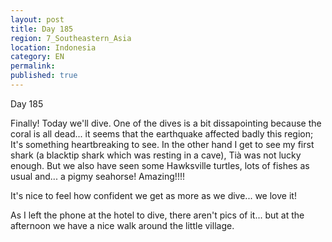 ```yaml
---
layout: post
title: Day 185
region: 7_Southeastern_Asia
location: Indonesia
category: EN
permalink:
published: true
---
```


Day 185

Finally! Today we'll dive. One of the dives is a bit dissapointing because the coral is all dead... it seems that the earthquake affected badly this region; It's something heartbreaking to see. In the other hand I get to see my first shark (a blacktip shark which was resting in a cave), Tià was not lucky enough. But we also have seen some Hawksville turtles, lots of fishes as usual and... a pigmy seahorse! Amazing!!!!

It's nice to feel how confident we get as more as we dive... we love it!

As I left the phone at the hotel to dive, there aren't pics of it... but at the afternoon we have a nice walk around the little village.

<p><a
href="https://lh3.googleusercontent.com/lBN_ARGeoyK4_gfAKV17XUGznM3w0kKM32Tusz1r8SIeiUEwvUXVnK1nvjlzHTYqB7C6Ce_YvG-IyLvEZf9kyrKlbBFCt5P1eEk2WZFCssCIHCkgXcaJRyyRJk28zgJBOdgveT4RpogpVDFoSSOgSLEuvOE1LaDWirNxK5VmqrvsOPsvQKflfRDRC2fUhwQa_SA-zuPfaRSeDPoWCiHPpTtpp3o77BRZDLetFMRCKP2bsRIIaXM_55SEDMSN25sXIOqzQdp_XPqXkAk5kEqr5yeyhrHCLtgw-vdfzw2Q20uPGOltIdKg6eCBx7fF0SRnBquedmJjumMRA832AkJ9dcleAmQnVc5sBL0K9-QOa2EGaX5yu4OQzFIUBzOy87F4Ueb3-LdoZbNrFZnAG5gkTnMVg1InA3mvNMqXXstWP7DpRkOoSxKhmIl7cJggRoldE3tZHvoFx3kFGUDlwSS-070fA8n7TouV24HwgSUe-3ZgwzqCDs13mI9jlnXjkhB5xh8viri0KJ8ABs3L4SQ0jYi2W1CI4znjcUz4KMIhpAxdhUuWxnWaQGYKmOFreadtEcVJWglNBHzJTHhI5wgADUPxXLxN6qplvN12q_tX6YyUgfccplK8hZoKo7jfwLcZTUiK_XQmONMhWgqupnrZMCI8OW0o0pOFiblxtafIRKq5gI8SL3C8X4yO9F72-aEz_lOUyjFdQ_soKuJW9I11fDivjg=w836-h627-no"><img 
src="https://lh3.googleusercontent.com/lBN_ARGeoyK4_gfAKV17XUGznM3w0kKM32Tusz1r8SIeiUEwvUXVnK1nvjlzHTYqB7C6Ce_YvG-IyLvEZf9kyrKlbBFCt5P1eEk2WZFCssCIHCkgXcaJRyyRJk28zgJBOdgveT4RpogpVDFoSSOgSLEuvOE1LaDWirNxK5VmqrvsOPsvQKflfRDRC2fUhwQa_SA-zuPfaRSeDPoWCiHPpTtpp3o77BRZDLetFMRCKP2bsRIIaXM_55SEDMSN25sXIOqzQdp_XPqXkAk5kEqr5yeyhrHCLtgw-vdfzw2Q20uPGOltIdKg6eCBx7fF0SRnBquedmJjumMRA832AkJ9dcleAmQnVc5sBL0K9-QOa2EGaX5yu4OQzFIUBzOy87F4Ueb3-LdoZbNrFZnAG5gkTnMVg1InA3mvNMqXXstWP7DpRkOoSxKhmIl7cJggRoldE3tZHvoFx3kFGUDlwSS-070fA8n7TouV24HwgSUe-3ZgwzqCDs13mI9jlnXjkhB5xh8viri0KJ8ABs3L4SQ0jYi2W1CI4znjcUz4KMIhpAxdhUuWxnWaQGYKmOFreadtEcVJWglNBHzJTHhI5wgADUPxXLxN6qplvN12q_tX6YyUgfccplK8hZoKo7jfwLcZTUiK_XQmONMhWgqupnrZMCI8OW0o0pOFiblxtafIRKq5gI8SL3C8X4yO9F72-aEz_lOUyjFdQ_soKuJW9I11fDivjg=w836-h627-no" class="oversize" alt=""></a></p>

<p><a
href="https://lh3.googleusercontent.com/9Qi8Mi0JEGw3KiNS_ChPYbTGd9VX6o9ygrangllS-7NVqCOEPfsKjkY3EkrW5ASMR0NvGP2pZWML4JVDzd_XahOXcNZXdkC8vO-0dG7mxkY2BnuPOfoGJ5BwsCrJQNnAmToTTRKSJPh9FNTbQxbdnhj6XW2KwmCtyM7gWNj_0bZhm2NI9QewIngfradBJpeCngfXmwfdEtCh-rHB3AFh-iTaFCCrtMXJVh9DFbaddA-W7KfE-QIGrprZFLYc3ni4DcLz24rhde3FSnfRi8MbSrkMVL7mr-o4iLnAIxJFwjntOYCtUuaRwOgZSQGbeUU-GOGdAOCDrNHnlF_LLdkbe2E5vR5224q1wmaZJnTnuYhNkOZ2MrTSALFlglreImt0gTwrVx0JSkFa6j8tKhNnlzVn--zxF7GGUIzJc_VAF8Peu93g_-wvkIF8NI9pghb4XzPtlATo0mmWDnQihvyDJ6BxFmMwBwLTdAbNNZUGdbvSUvMmadSPhDrfyQf9aiL2aTgoM9i1B9weSiwG_UCrzUx1agetae_4SmUldW3QhZZsjkKKq9ehWMsWTAaI-t8n5pgBsv2uHGUah4ejFE_mS-tGBBOW-YhRi5WlvIgkSAoVsFAJWyptHJUXyPOP3_s91OlUp34p4-CgI0hkBKr5DKwC1BwNVUgAoaLsLr0Bgy0uGLw2hdQgNp0ChXwCvbyWmRJQxaeRPZtvsszdXNa2GInUfQ=w836-h627-no"><img 
src="https://lh3.googleusercontent.com/9Qi8Mi0JEGw3KiNS_ChPYbTGd9VX6o9ygrangllS-7NVqCOEPfsKjkY3EkrW5ASMR0NvGP2pZWML4JVDzd_XahOXcNZXdkC8vO-0dG7mxkY2BnuPOfoGJ5BwsCrJQNnAmToTTRKSJPh9FNTbQxbdnhj6XW2KwmCtyM7gWNj_0bZhm2NI9QewIngfradBJpeCngfXmwfdEtCh-rHB3AFh-iTaFCCrtMXJVh9DFbaddA-W7KfE-QIGrprZFLYc3ni4DcLz24rhde3FSnfRi8MbSrkMVL7mr-o4iLnAIxJFwjntOYCtUuaRwOgZSQGbeUU-GOGdAOCDrNHnlF_LLdkbe2E5vR5224q1wmaZJnTnuYhNkOZ2MrTSALFlglreImt0gTwrVx0JSkFa6j8tKhNnlzVn--zxF7GGUIzJc_VAF8Peu93g_-wvkIF8NI9pghb4XzPtlATo0mmWDnQihvyDJ6BxFmMwBwLTdAbNNZUGdbvSUvMmadSPhDrfyQf9aiL2aTgoM9i1B9weSiwG_UCrzUx1agetae_4SmUldW3QhZZsjkKKq9ehWMsWTAaI-t8n5pgBsv2uHGUah4ejFE_mS-tGBBOW-YhRi5WlvIgkSAoVsFAJWyptHJUXyPOP3_s91OlUp34p4-CgI0hkBKr5DKwC1BwNVUgAoaLsLr0Bgy0uGLw2hdQgNp0ChXwCvbyWmRJQxaeRPZtvsszdXNa2GInUfQ=w836-h627-no" class="oversize" alt=""></a></p>

<p><a
href="https://lh3.googleusercontent.com/nZZN9JxzBcjd2SdQG6cvZcL9TFQ_uHzpgOb0TVvufPa4atpeLr-DJAeu-7ySK5Hzekm5eQvecISmI0ljrVoHdNlWt0HnSbHlunmriQWZweLLl_OOMyqULB2snejM40RThTNKPm-9fXCuMR62UiTVkELJ912cgYKiMRBRa50N5GtcOkaSula9Pveoe-44BtfPnUCflChd6XKkhV5V5YFOaVp-eWINcPFtaUTQCeG4jeaf2IHzsnPQdajjD3Vfu20J3qU6znqgl18nflM-blmeyC0Q_0uMXWzWHVKTusHB77FnM3fwiLUDj8qR3o17cIzP0f5jar8MrwW_zQKEHxFv78oiLALl6OpqtUMXMbpOqRFkD26CJi8PjFBmFx6RH5PlR_xPgPf8PI4Yoklc7m4hzFNEUH-oa-OKm_XCvtTAy6avptfVcBZuIeyOz4Bzg-jYm4UKKeDYdFhn49I-EgwUDSbCOT12g8FiQn4j_MvHK2K5R8xbNLsseeTuXWGocyRQNKzsVr7E_ptsv6XR0Y6EgXusbrD3XbEfv1IYxwYdC4aj40yxk1_Su-8VtSCZemIXOPtLPa352fCNr3kZ_NX7OE5SgvoNEqfJcLv-_xHSOTwwUzloRTfwFh7c4yi23Cuv9qD11BCKPzD98XNB1yf-0ZEcayo1_mHWcslJEQtHiwlRpEOZFlNi3N7TpAeJhCtKCYILhfTv3uVqU2kJdro1ptrjYQ=w669-h502-no"><img 
src="https://lh3.googleusercontent.com/nZZN9JxzBcjd2SdQG6cvZcL9TFQ_uHzpgOb0TVvufPa4atpeLr-DJAeu-7ySK5Hzekm5eQvecISmI0ljrVoHdNlWt0HnSbHlunmriQWZweLLl_OOMyqULB2snejM40RThTNKPm-9fXCuMR62UiTVkELJ912cgYKiMRBRa50N5GtcOkaSula9Pveoe-44BtfPnUCflChd6XKkhV5V5YFOaVp-eWINcPFtaUTQCeG4jeaf2IHzsnPQdajjD3Vfu20J3qU6znqgl18nflM-blmeyC0Q_0uMXWzWHVKTusHB77FnM3fwiLUDj8qR3o17cIzP0f5jar8MrwW_zQKEHxFv78oiLALl6OpqtUMXMbpOqRFkD26CJi8PjFBmFx6RH5PlR_xPgPf8PI4Yoklc7m4hzFNEUH-oa-OKm_XCvtTAy6avptfVcBZuIeyOz4Bzg-jYm4UKKeDYdFhn49I-EgwUDSbCOT12g8FiQn4j_MvHK2K5R8xbNLsseeTuXWGocyRQNKzsVr7E_ptsv6XR0Y6EgXusbrD3XbEfv1IYxwYdC4aj40yxk1_Su-8VtSCZemIXOPtLPa352fCNr3kZ_NX7OE5SgvoNEqfJcLv-_xHSOTwwUzloRTfwFh7c4yi23Cuv9qD11BCKPzD98XNB1yf-0ZEcayo1_mHWcslJEQtHiwlRpEOZFlNi3N7TpAeJhCtKCYILhfTv3uVqU2kJdro1ptrjYQ=w669-h502-no" class="oversize" alt=""></a></p>

<p><a
href="https://lh3.googleusercontent.com/LhlNk6krneCJ8zqBpkJ0oNFFGtVYawIcC2505D974uuG9GdiJ2cOfm6D0SE9fjTNy5TB5RStnh3mY3QAn99a_T6MGNxrYbVYHMyY6x1jFZPDswv-F9E-RkiJKY33HhWf_ALGOXOgSMn-LqX7au-2GB1yKHJUrVj_UbN2sKiB1AfChv0eJQJkrBd1szuV_xiteB4VMvQWfR44xxu7RsHf842KLv74UxYMGlW37d1LcFCABW-z4XjUNQ3EjVNn8ynCjBuUFyZ2x5Q6q0mLOxH-OMfcVbwJC_9GuY8j1S83FWU6DnOS3ebzLj3rbnu16OeUd06kwZGcG942YbID9jEIIoFCNlzg7omLw9OKgMG_Z27W1TMgVzFFVk6lWv17BZNmUxMIIYnd5YarN1C5oqY9gFqPL_yBp1OkjFXbDHFty9QhRhTQb3zDeQvNyJMrn7XpmiGuKuGTc-P1J8T146yqewPfZ8RBGCGN098zUh5m6RtIEns_o5756kU1n0SzLG_4o0TqOE131L_93WUUpDGT1awABPhO9rf_PNeaen5pF2zC9XODLjmqQrVGd9iN6Olf-Vf7I82n9wUxhnFvagdq1aARzsYBRbfc7CAh0vupMGBBlLyh7dKZVjU5384X45EEKG2rwrXQnAZYjgdPp23NLOaV1uXWGG6VHgsw7XFy6SIOTzOsOuQ0b7X25TndMWTc04LzPmmoP_RB6bOZu3tRHrImig=w669-h502-no"><img 
src="https://lh3.googleusercontent.com/LhlNk6krneCJ8zqBpkJ0oNFFGtVYawIcC2505D974uuG9GdiJ2cOfm6D0SE9fjTNy5TB5RStnh3mY3QAn99a_T6MGNxrYbVYHMyY6x1jFZPDswv-F9E-RkiJKY33HhWf_ALGOXOgSMn-LqX7au-2GB1yKHJUrVj_UbN2sKiB1AfChv0eJQJkrBd1szuV_xiteB4VMvQWfR44xxu7RsHf842KLv74UxYMGlW37d1LcFCABW-z4XjUNQ3EjVNn8ynCjBuUFyZ2x5Q6q0mLOxH-OMfcVbwJC_9GuY8j1S83FWU6DnOS3ebzLj3rbnu16OeUd06kwZGcG942YbID9jEIIoFCNlzg7omLw9OKgMG_Z27W1TMgVzFFVk6lWv17BZNmUxMIIYnd5YarN1C5oqY9gFqPL_yBp1OkjFXbDHFty9QhRhTQb3zDeQvNyJMrn7XpmiGuKuGTc-P1J8T146yqewPfZ8RBGCGN098zUh5m6RtIEns_o5756kU1n0SzLG_4o0TqOE131L_93WUUpDGT1awABPhO9rf_PNeaen5pF2zC9XODLjmqQrVGd9iN6Olf-Vf7I82n9wUxhnFvagdq1aARzsYBRbfc7CAh0vupMGBBlLyh7dKZVjU5384X45EEKG2rwrXQnAZYjgdPp23NLOaV1uXWGG6VHgsw7XFy6SIOTzOsOuQ0b7X25TndMWTc04LzPmmoP_RB6bOZu3tRHrImig=w669-h502-no" class="oversize" alt=""></a></p>

<p><a
href="https://lh3.googleusercontent.com/q0pEZzz1CYUEfpChjnXjcNpdAnzivlra1RMXdYq2MUIqX9n9GW4oOQrqoD5pQpra9scr3o1I751G3cru07Y8wUEF2Bk-NzqUoceYtHDUD_OZew8zB4_n2xg8Qz8zo-HSJ0dRPv3kxeTQOpEj2Ry1z_6HNH2y15mr0Titl8l_iGpP11AhlCAQxegqqidqD2kJKb2nidRK0lBQYRACCxj7SSGYOjCPbEQEvci-4Ei43wm-o-jbqvL3F14q94zJkyRx8uO47DQptD7Zg487NKizmkfjd1oHhnRIfEDzuzNpLx56XtloOZixD58oPdDfP6T-jJlhyRlchKwrCjGoJXiP2ToRgx5Qoo-_M9dP2TZIBS1DxUXkLs_ycxd0oM-UnbYSxfJDYAgKbqdO0SHUS9l9DZwsoQlK3vvbAqrPoIpUqHinjVmwubPVgHluWo6SgKaLJMZH_KTpI0jkCFG9qEMpgwY7xLRP4VBz6qzB9UZaX5SoF4cXU2ACNKTRJzfnSsyccc8aBnat9OgchDUqfpQDxvD0yZoilULSgQbIBEVDgQdVY9n-mWHDJeJFKQk-7scjlUoHm828-vIIfzPxGr06-UcT2hHZKHB7Fr2vyDYy6me294wWwUMt9f7pfPhyu4OJtmx5qdcADERlq1dftuEdtsrvJ90jzxc-U2EnwR3wDEHTM72ZzXnIyF304IgeVXPz8Q6LsLvvmyULB3OKeJ6qsdr4LA=w669-h502-no"><img 
src="https://lh3.googleusercontent.com/q0pEZzz1CYUEfpChjnXjcNpdAnzivlra1RMXdYq2MUIqX9n9GW4oOQrqoD5pQpra9scr3o1I751G3cru07Y8wUEF2Bk-NzqUoceYtHDUD_OZew8zB4_n2xg8Qz8zo-HSJ0dRPv3kxeTQOpEj2Ry1z_6HNH2y15mr0Titl8l_iGpP11AhlCAQxegqqidqD2kJKb2nidRK0lBQYRACCxj7SSGYOjCPbEQEvci-4Ei43wm-o-jbqvL3F14q94zJkyRx8uO47DQptD7Zg487NKizmkfjd1oHhnRIfEDzuzNpLx56XtloOZixD58oPdDfP6T-jJlhyRlchKwrCjGoJXiP2ToRgx5Qoo-_M9dP2TZIBS1DxUXkLs_ycxd0oM-UnbYSxfJDYAgKbqdO0SHUS9l9DZwsoQlK3vvbAqrPoIpUqHinjVmwubPVgHluWo6SgKaLJMZH_KTpI0jkCFG9qEMpgwY7xLRP4VBz6qzB9UZaX5SoF4cXU2ACNKTRJzfnSsyccc8aBnat9OgchDUqfpQDxvD0yZoilULSgQbIBEVDgQdVY9n-mWHDJeJFKQk-7scjlUoHm828-vIIfzPxGr06-UcT2hHZKHB7Fr2vyDYy6me294wWwUMt9f7pfPhyu4OJtmx5qdcADERlq1dftuEdtsrvJ90jzxc-U2EnwR3wDEHTM72ZzXnIyF304IgeVXPz8Q6LsLvvmyULB3OKeJ6qsdr4LA=w669-h502-no" class="oversize" alt=""></a></p>